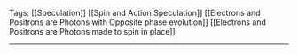 Tags: [[Speculation]] [[Spin and Action Speculation]] [[Electrons and Positrons are Photons with Opposite phase evolution]] [[Electrons and Positrons are Photons made to spin in place]]
___
